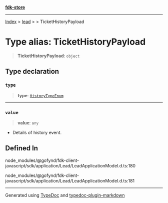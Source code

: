 [**fdk-store**](../../../README.md)
***

[Index](../../../API.md) > [lead](../../README.md) > [<internal>](../README.md) > TicketHistoryPayload

# Type alias: TicketHistoryPayload

> **TicketHistoryPayload**: `object`

## Type declaration

### `type`

> **type**: [`HistoryTypeEnum`](type-alias.HistoryTypeEnum.md)

***

### `value`

> **value**: `any`

- Details of history event.

## Defined In

node\_modules/@gofynd/fdk-client-javascript/sdk/application/Lead/LeadApplicationModel.d.ts:180

node\_modules/@gofynd/fdk-client-javascript/sdk/application/Lead/LeadApplicationModel.d.ts:181

***
Generated using [TypeDoc](https://typedoc.org/) and [typedoc-plugin-markdown](https://www.npmjs.com/package/typedoc-plugin-markdown)
